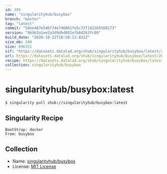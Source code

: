 ```yaml
---
id: 395
name: "singularityhub/busybox"
branch: "master"
tag: "latest"
commit: "5dee487e546f74e746061fe5c72f1d22b5568173"
version: "96563a1ee2a3d9dbd082efb8d263fc09"
build_date: "2020-10-22T18:58:13.831Z"
size_mb: 180
size: 696351
sif: "https://datasets.datalad.org/shub/singularityhub/busybox/latest/2020-10-22-5dee487e-96563a1e/96563a1ee2a3d9dbd082efb8d263fc09.simg"
url: https://datasets.datalad.org/shub/singularityhub/busybox/latest/2020-10-22-5dee487e-96563a1e/
recipe: https://datasets.datalad.org/shub/singularityhub/busybox/latest/2020-10-22-5dee487e-96563a1e/Singularity
collection: singularityhub/busybox
---
```


# singularityhub/busybox:latest

```bash
$ singularity pull shub://singularityhub/busybox:latest
```

## Singularity Recipe

```singularity
BootStrap: docker
From: busybox
```

## Collection

 - Name: [singularityhub/busybox](https://github.com/singularityhub/busybox)
 - License: [MIT License](https://api.github.com/licenses/mit)

